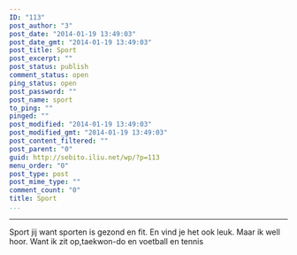 ```yaml
---
ID: "113"
post_author: "3"
post_date: "2014-01-19 13:49:03"
post_date_gmt: "2014-01-19 13:49:03"
post_title: Sport
post_excerpt: ""
post_status: publish
comment_status: open
ping_status: open
post_password: ""
post_name: sport
to_ping: ""
pinged: ""
post_modified: "2014-01-19 13:49:03"
post_modified_gmt: "2014-01-19 13:49:03"
post_content_filtered: ""
post_parent: "0"
guid: http://sebito.iliu.net/wp/?p=113
menu_order: "0"
post_type: post
post_mime_type: ""
comment_count: "0"
title: Sport
...
```

---

Sport jij want sporten is gezond en fit.
En vind je het ook leuk.
Maar ik well hoor.
Want ik zit op,taekwon-do en voetball en tennis

